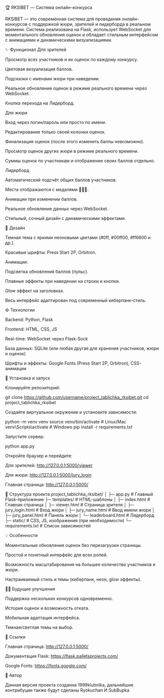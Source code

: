 🏆 RKSIBET — Система онлайн-конкурса

RKSIBET — это современная система для проведения онлайн-конкурсов с поддержкой жюри, зрителей и лидерборда в реальном времени.
Система реализована на Flask, использует WebSocket для моментального обновления оценок и обладает стильным интерфейсом с анимациями и динамическими визуализациями.

✨ Функционал
Для зрителей

Просмотр всех участников и их оценок по каждому конкурсу.

Цветовая визуализация баллов.

Подсказки с именами жюри при наведении.

Реальное обновление оценок в режиме реального времени через WebSocket.

Кнопка перехода на Лидерборд.

Для жюри

Вход через логин/пароль или просто по имени.

Редактирование только своей колонки оценок.

Финализация оценок (после этого изменить баллы невозможно).

Просмотр оценок других жюри в режиме реального времени.

Суммы оценок по участникам и отображение своих баллов отдельно.

Лидерборд

Автоматический подсчёт общих баллов участников.

Места отображаются с медалями 🥇🥈🥉.

Анимации при изменении баллов.

Реальное обновление данных через WebSocket.

Стильный, сочный дизайн с динамическими эффектами.

🎨 Дизайн

Темная тема с яркими неоновыми цветами (#0ff, #00ff00, #ff6600 и др.).

Красивые шрифты: Press Start 2P, Orbitron.

Анимации:

Подсветка обновления баллов (пульс).

Плавные эффекты при наведении на строки и кнопки.

Glow эффект на заголовках.

Весь интерфейс адаптирован под современный киберпанк-стиль.

⚙️ Технологии

Backend: Python, Flask

Frontend: HTML, CSS, JS

Real-time: WebSocket через Flask-Sock

База данных: SQLite (или любая другая для хранения участников, жюри и оценок)

Шрифты и эффекты: Google Fonts (Press Start 2P, Orbitron), CSS-анимации

🚀 Установка и запуск

Клонируйте репозиторий:

git clone https://github.com/username/project_tablichka_rksibet.git
cd project_tablichka_rksibet


Создайте виртуальное окружение и установите зависимости:

python -m venv venv
source venv/bin/activate      # Linux/Mac
venv\Scripts\activate         # Windows
pip install -r requirements.txt


Запустите сервер:

python app.py


Откройте браузер и перейдите:

Для зрителей: http://127.0.0.1:5000/viewer

Для жюри: http://127.0.0.1:5000/jury_login

Главная страница: http://127.0.0.1:5000/

📝 Структура проекта
project_tablichka_rksibet/
│
├─ app.py                 # Главный Flask-приложение
├─ templates/             # HTML-шаблоны
│   ├─ index.html         # Главная страница
│   ├─ viewer.html        # Страница зрителя
│   ├─ jury_login.html    # Вход жюри
│   ├─ jury_name.html     # Ввод имени жюри
│   ├─ jury_panel.html    # Панель жюри
│   └─ leaderboard.html   # Лидерборд
├─ static/                # CSS, JS, изображения (при необходимости)
└─ requirements.txt       # Список зависимостей

💡 Особенности

Моментальные обновления оценок без перезагрузки страницы.

Простой и понятный интерфейс для всех ролей.

Возможность масштабирования на большее количество участников и жюри.

Настраиваемый стиль и темы (киберпанк, неон, glow эффекты).

👨‍💻 Будущие улучшения

Поддержка нескольких конкурсов одновременно.

История оценок и возможность отката.

Мобильная адаптация интерфейса.

Темная/светлая темы на выбор.

🔗 Ссылки

Главная страница: http://127.0.0.1:5000/

Документация Flask: https://flask.palletsprojects.com/

Google Fonts: https://fonts.google.com/

🎉 Автор

Данная версия проекта созданна 1999klubnika, дальнейшие контрибуции также будут сделаны Ryokuchan И SubBupka
